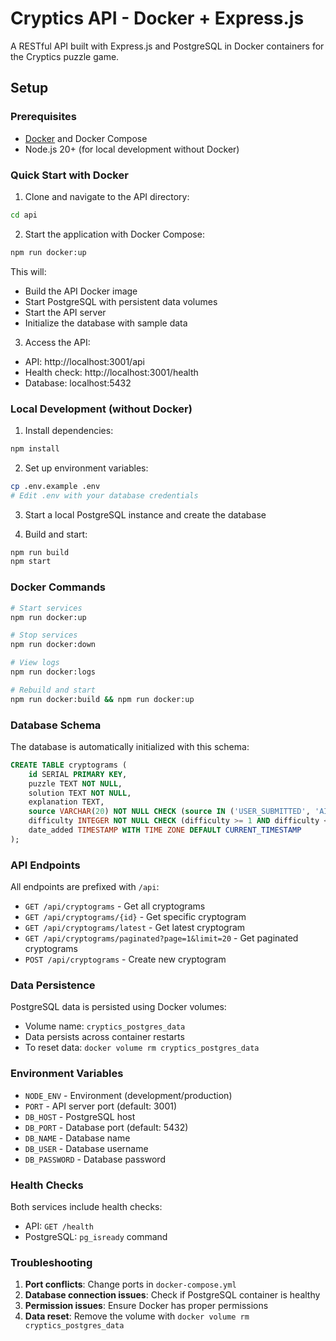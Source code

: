 # Cryptics API - Docker + Express.js

A RESTful API built with Express.js and PostgreSQL in Docker containers for the Cryptics puzzle game.

## Setup

### Prerequisites
- [Docker](https://www.docker.com/get-started) and Docker Compose
- Node.js 20+ (for local development without Docker)

### Quick Start with Docker

1. Clone and navigate to the API directory:
```bash
cd api
```

2. Start the application with Docker Compose:
```bash
npm run docker:up
```

This will:
- Build the API Docker image
- Start PostgreSQL with persistent data volumes
- Start the API server
- Initialize the database with sample data

3. Access the API:
- API: http://localhost:3001/api
- Health check: http://localhost:3001/health
- Database: localhost:5432

### Local Development (without Docker)

1. Install dependencies:
```bash
npm install
```

2. Set up environment variables:
```bash
cp .env.example .env
# Edit .env with your database credentials
```

3. Start a local PostgreSQL instance and create the database

4. Build and start:
```bash
npm run build
npm start
```

### Docker Commands

```bash
# Start services
npm run docker:up

# Stop services
npm run docker:down

# View logs
npm run docker:logs

# Rebuild and start
npm run docker:build && npm run docker:up
```

### Database Schema

The database is automatically initialized with this schema:

```sql
CREATE TABLE cryptograms (
    id SERIAL PRIMARY KEY,
    puzzle TEXT NOT NULL,
    solution TEXT NOT NULL,
    explanation TEXT,
    source VARCHAR(20) NOT NULL CHECK (source IN ('USER_SUBMITTED', 'AI_GENERATED', 'OFFICIAL')),
    difficulty INTEGER NOT NULL CHECK (difficulty >= 1 AND difficulty <= 5),
    date_added TIMESTAMP WITH TIME ZONE DEFAULT CURRENT_TIMESTAMP
);
```

### API Endpoints

All endpoints are prefixed with `/api`:

- `GET /api/cryptograms` - Get all cryptograms
- `GET /api/cryptograms/{id}` - Get specific cryptogram
- `GET /api/cryptograms/latest` - Get latest cryptogram  
- `GET /api/cryptograms/paginated?page=1&limit=20` - Get paginated cryptograms
- `POST /api/cryptograms` - Create new cryptogram

### Data Persistence

PostgreSQL data is persisted using Docker volumes:
- Volume name: `cryptics_postgres_data`
- Data persists across container restarts
- To reset data: `docker volume rm cryptics_postgres_data`

### Environment Variables

- `NODE_ENV` - Environment (development/production)
- `PORT` - API server port (default: 3001)
- `DB_HOST` - PostgreSQL host
- `DB_PORT` - Database port (default: 5432)
- `DB_NAME` - Database name
- `DB_USER` - Database username
- `DB_PASSWORD` - Database password

### Health Checks

Both services include health checks:
- API: `GET /health`
- PostgreSQL: `pg_isready` command

### Troubleshooting

1. **Port conflicts**: Change ports in `docker-compose.yml`
2. **Database connection issues**: Check if PostgreSQL container is healthy
3. **Permission issues**: Ensure Docker has proper permissions
4. **Data reset**: Remove the volume with `docker volume rm cryptics_postgres_data`
